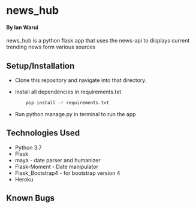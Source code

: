# news_hub

#### By Ian Warui
news_hub is a python flask app that uses the news-api to displays current trending news form various sources

## Setup/Installation
* Clone this repository and navigate into that directory.
* Install all dependencies in requirements.txt

    ```bash
        pip install -r requirements.txt
    ```
* Run python manage.py in terminal to run the app

## Technologies Used
+ Python 3.7
+ Flask
+ maya - date parser and humanizer
+ Flask-Moment - Date manipulator
+ Flask_Bootstrap4 - for bootstrap version 4
+ Heroku 

## Known Bugs
  
